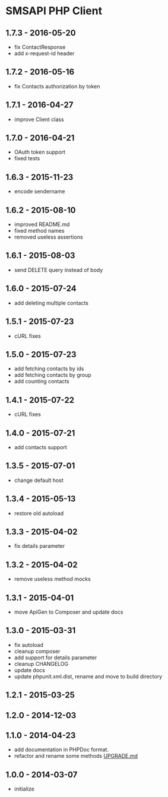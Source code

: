 # SMSAPI PHP Client

## 1.7.3 - 2016-05-20
* fix ContactResponse
* add x-request-id header

## 1.7.2 - 2016-05-16
* fix Contacts authorization by token

## 1.7.1 - 2016-04-27
* improve Client class

## 1.7.0 - 2016-04-21
* OAuth token support
* fixed tests

## 1.6.3 - 2015-11-23 
* encode sendername

## 1.6.2 - 2015-08-10
* improved README.md
* fixed method names
* removed useless assertions

## 1.6.1 - 2015-08-03
* send DELETE query instead of body

## 1.6.0 - 2015-07-24
* add deleting multiple contacts

## 1.5.1 - 2015-07-23
* cURL fixes

## 1.5.0 - 2015-07-23
* add fetching contacts by ids
* add fetching contacts by group
* add counting contacts

## 1.4.1 - 2015-07-22
* cURL fixes

## 1.4.0 - 2015-07-21
* add contacts support

## 1.3.5 - 2015-07-01
* change default host

## 1.3.4 - 2015-05-13
* restore old autoload

## 1.3.3 - 2015-04-02
* fix details parameter

## 1.3.2 - 2015-04-02
* remove useless method mocks

## 1.3.1 - 2015-04-01
* move ApiGen to Composer and update docs

## 1.3.0 - 2015-03-31
* fix autoload
* cleanup composer
* add support for details parameter
* cleanup CHANGELOG
* update docs
* update phpunit.xml.dist, rename and move to build directory

## 1.2.1 - 2015-03-25

## 1.2.0 - 2014-12-03

## 1.1.0 - 2014-04-23
* add documentation in PHPDoc format.
* refactor and rename some methods [UPGRADE.md](UPGRADE.md)

## 1.0.0 - 2014-03-07
* initialize
